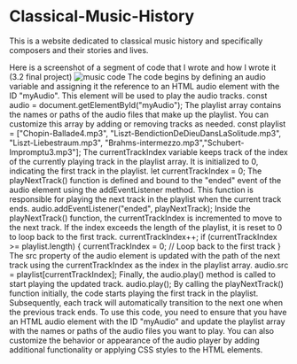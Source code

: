 # Classical-Music-History
This is a website dedicated to classical music history and specifically composers and their stories and lives.

Here is a screenshot of a segment of code that I wrote and how I wrote it (3.2 final project)
![music code](https://github.com/HamzaBustami3/Classical-Music-History/assets/123292262/8341a116-67c7-4a35-a923-56a2d4ab2583)
The code begins by defining an audio variable and assigning it the reference to an HTML audio element with the ID "myAudio". This element will be used to play the audio tracks.
const audio = document.getElementById("myAudio");
The playlist array contains the names or paths of the audio files that make up the playlist. You can customize this array by adding or removing tracks as needed.
const playlist = ["Chopin-Ballade4.mp3", "Liszt-BendictionDeDieuDansLaSolitude.mp3", "Liszt-Liebestraum.mp3", "Brahms-intermezzo.mp3","Schubert-Impromptu3.mp3"];
The currentTrackIndex variable keeps track of the index of the currently playing track in the playlist array. It is initialized to 0, indicating the first track in the playlist.
let currentTrackIndex = 0;
The playNextTrack() function is defined and bound to the "ended" event of the audio element using the addEventListener method. This function is responsible for playing the next track in the playlist when the current track ends.
audio.addEventListener("ended", playNextTrack);
Inside the playNextTrack() function, the currentTrackIndex is incremented to move to the next track. If the index exceeds the length of the playlist, it is reset to 0 to loop back to the first track.
currentTrackIndex++;
if (currentTrackIndex >= playlist.length) {
  currentTrackIndex = 0; // Loop back to the first track
}
The src property of the audio element is updated with the path of the next track using the currentTrackIndex as the index in the playlist array.
audio.src = playlist[currentTrackIndex];
Finally, the audio.play() method is called to start playing the updated track.
audio.play();
By calling the playNextTrack() function initially, the code starts playing the first track in the playlist. Subsequently, each track will automatically transition to the next one when the previous track ends.
To use this code, you need to ensure that you have an HTML audio element with the ID "myAudio" and update the playlist array with the names or paths of the audio files you want to play. You can also customize the behavior or appearance of the audio player by adding additional functionality or applying CSS styles to the HTML elements.
